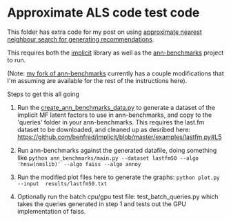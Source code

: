 Approximate ALS code test code
=======

This folder has extra code for my post on using [approximate nearest neighbour search for
generating recommendations](http://www.benfrederickson.com/approximate-nearest-neighbours-for-recommender-systems/).

This requires both the [implicit](https://github.com/benfred/implicit/) library as well as the
[ann-benchmarks](https://github.com/erikbern/ann-benchmarks) project to run. 

(Note: [my fork of ann-benchmarks](https://github.com/benfred/ann-benchmarks) currently has a couple modifications
that I'm assuming are available for the rest of the instructions here).

Steps to get this all going

1) Run the
[create_ann_benchmarks_data.py](https://github.com/benfred/bens-blog-code/blob/master/approximate_als/create_ann_benchmarks_data.py) to generate a dataset of the implicit MF latent factors
to use in ann-benchmarks, and copy to the 'queries' folder in your ann-benchmarks. This requires the last.fm dataset to be downloaded, and cleaned up as desribed here: 
https://github.com/benfred/implicit/blob/master/examples/lastfm.py#L5

2) Run ann-benchmarks against the generated datafile, doing something like
```python ann_benchmarks/main.py --dataset lastfm50 --algo 'hnsw(nmslib)' --algo faiss --algo annoy```

3) Run the modified plot files here to generate the graphs: 
```python plot.py --input  results/lastfm50.txt```

4) Optionally run the batch cpu/gpu test file: test_batch_queries.py which takes the queries 
generated in step 1 and tests out the GPU implementation of faiss.

